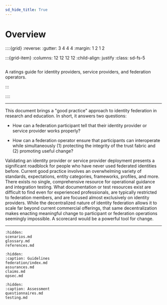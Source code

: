 ```yaml
---
sd_hide_title: True
---
```


# Overview

::::{grid}
:reverse:
:gutter: 3 4 4 4
:margin: 1 2 1 2

:::{grid-item}
:columns: 12 12 12 12
:child-align: justify
:class: sd-fs-5

```{rubric} Good Identity Federation Practice
```

A ratings guide for identity providers, service providers, and
federation operators.

:::

::::

---

This document brings a "good practice" approach to identity federation
in research and education.  In short, it answers two questions:

- How can a federation participant tell that their identity provider
  or service provider works properly?

- How can a federation operator ensure that participants can
  interoperate while simultaneously (1) protecting the integrity of
  the trust fabric and (2) promoting useful change?

Validating an identity provider or service provider deployment
presents a significant roadblock for people who have never used
federated identities before.  Current good practice involves an
overwhelming variety of standards, expectations, entity categories,
frameworks, profiles, and more.  There exists no single, comprehensive
resource for operational guidance and integration testing.  What
documentation or test resources exist are difficult to find even for
experienced professionals, are typically restricted to federation
members, and are focused almost exclusively on identity providers.
While the decentralized nature of identity federation allows it to
scale far beyond current commercial offerings, that same
decentralization makes enacting meaningful change to participant or
federation operations seemingly impossible.  A scorecard would be a
powerful tool for change.

---

```{toctree}
:hidden:
scenarios.md
glossary.md
references.md
```

```{toctree}
:hidden:
:caption: Guidelines
federation/index.md
assurances.md
claims.md
opsec.md
```

```{toctree}
:hidden:
:caption: Assessment
questionnaires.md
testing.md
```
